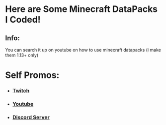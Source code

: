 # Here are Some Minecraft DataPacks I Coded!

## Info:
You can search it up on youtube on how to use minecraft datapacks (i make them 1.13+ only)

 # Self Promos:


 - ###  [Twitch](https://www.twitch.tv/penguen482_)

 - ###  [Youtube](https://www.youtube.com/channel/UC2YxB9TYOD1R123lcKK3WFw)
 
 - ###  [Discord Server](https://discord.gg/UrwCv25dfX)
